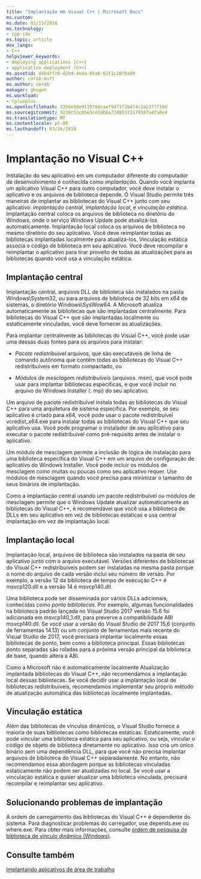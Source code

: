 ```yaml
---
title: "Implantação em Visual C++ | Microsoft Docs"
ms.custom: 
ms.date: 03/13/2018
ms.technology:
- cpp-ide
ms.topic: article
dev_langs:
- C++
helpviewer_keywords:
- deploying applications [C++]
- application deployment [C++]
ms.assetid: d4b4ffc0-d2bd-4e4a-84a6-62f1c26f6a09
author: corob-msft
ms.author: corob
manager: ghogen
ms.workload:
- cplusplus
ms.openlocfilehash: 2356e98e911978dcaef9471f2b474c2a2377716d
ms.sourcegitcommit: 9239c52c05e5cd19b6a72005372179587a47a8e4
ms.translationtype: MT
ms.contentlocale: pt-BR
ms.lasthandoff: 03/16/2018
---
```

# <a name="deployment-in-visual-c"></a>Implantação no Visual C++

Instalação do seu aplicativo em um computador diferente do computador de desenvolvimento é conhecida como *implantação*. Quando você implanta um aplicativo Visual C++ para outro computador, você deve instalar o aplicativo e os arquivos de biblioteca depende. O Visual Studio permite três maneiras de implantar as bibliotecas do Visual C++ junto com seu aplicativo: *implantação central*, *implantação local*, e *vinculação estática*. Implantação central coloca os arquivos de biblioteca no diretório do Windows, onde o serviço Windows Update pode atualizá-los automaticamente. Implantação local coloca os arquivos de biblioteca no mesmo diretório do seu aplicativo. Você deve reimplantar todas as bibliotecas implantadas localmente para atualizá-los. Vinculação estática associa o código de biblioteca em seu aplicativo. Você deve recompilar e reimplantar o aplicativo para tirar proveito de todas as atualizações para as bibliotecas quando você usa a vinculação estática.

## <a name="central-deployment"></a>Implantação central

Implantação central, arquivos DLL de biblioteca são instalados na pasta Windows\System32, ou para arquivos de biblioteca de 32 bits em x64 de sistemas, o diretório Windows\SysWow64. A Microsoft atualiza automaticamente as bibliotecas que são implantadas centralmente. Para bibliotecas do Visual C++ que são implantadas localmente ou estaticamente vinculadas, você deve fornecer as atualizações.

Para implantar centralmente as bibliotecas do Visual C++, você pode usar uma dessas duas fontes para os arquivos para instalar:

- *Pacote redistribuível* arquivos, que são executáveis de linha de comando autônoma que contêm todas as bibliotecas do Visual C++ redistribuíveis em formato compactado, ou

- *Módulos de mesclagem redistribuíveis* (arquivos. msm), que você pode usar para implantar bibliotecas específicas, e que você incluir no arquivo do Windows Installer (. msi) do seu aplicativo.

Um arquivo de pacote redistribuível instala todas as bibliotecas do Visual C++ para uma arquitetura de sistema específica. Por exemplo, se seu aplicativo é criado para x64, você pode usar o pacote redistribuível vcredist_x64.exe para instalar todas as bibliotecas do Visual C++ que seu aplicativo usa. Você pode programar o instalador de seu aplicativo para executar o pacote redistribuível como pré-requisito antes de instalar o aplicativo.

Um módulo de mesclagem permite a inclusão de lógica de instalação para uma biblioteca específica do Visual C++ em um arquivo de configuração de aplicativo do Windows Installer. Você pode incluir os módulos de mesclagem como muitas ou poucas como seu aplicativo requer. Use módulos de mesclagem quando você precisa para minimizar o tamanho de seus binários de implantação.

Como a implantação central usando um pacote redistribuível ou módulos de mesclagem permite que o Windows Update atualizar automaticamente as bibliotecas do Visual C++, é recomendável que você usa a biblioteca de DLLs em seu aplicativo em vez de bibliotecas estáticas e usa central implantação em vez de implantação local.

## <a name="local-deployment"></a>Implantação local

Implantação local, arquivos de biblioteca são instalados na pasta de seu aplicativo junto com o arquivo executável. Versões diferentes de bibliotecas do Visual C++ redistribuíveis podem ser instaladas na mesma pasta porque o nome do arquivo de cada versão inclui seu número de versão. Por exemplo, a versão 12 da biblioteca de tempo de execução C++ é msvcp120.dll e a versão 14 é msvcp140.dll.

Uma biblioteca pode ser disseminada por vários DLLs adicionais, conhecidas como *ponto bibliotecas*. Por exemplo, algumas funcionalidades na biblioteca padrão lançada no Visual Studio 2017 versão 15.6 foi adicionada em msvcp140_1.dll, para preverve a compatibilidade ABI msvcp140.dll. Se você usar a versão do Visual Studio de 2017 15,6 (conjunto de ferramentas 14.13) ou um conjunto de ferramentas mais recente do Visual Studio de 2017, você precisará implantar localmente essas bibliotecas de ponto, bem como a biblioteca principal. Essas bibliotecas ponto separadas são roladas para a próxima versão principal da biblioteca de base, quando altera a ABI.

Como a Microsoft não é automaticamente localmente Atualização implantada bibliotecas do Visual C++, não recomendamos a implantação local dessas bibliotecas. Se você decidir usar a implantação local de bibliotecas redistribuíveis, recomendamos implementar seu próprio método de atualização automática das bibliotecas localmente implantadas.

## <a name="static-linking"></a>Vinculação estática

Além das bibliotecas de vínculos dinâmicos, o Visual Studio fornece a maioria de suas bibliotecas como bibliotecas estáticas. Estaticamente, você pode vincular uma biblioteca estática para seu aplicativo, ou seja, vincular o código de objeto de biblioteca diretamente no aplicativo. Isso cria um único binário sem uma dependência DLL, para que você não precisa implantar arquivos de biblioteca do Visual C++ separadamente. No entanto, não recomendamos essa abordagem porque as bibliotecas vinculadas estaticamente não podem ser atualizadas no local. Se você usar a vinculação estática e quiser atualizar uma biblioteca vinculada, precisará recompilar e reimplantar seu aplicativo.

## <a name="troubleshooting-deployment-issues"></a>Solucionando problemas de implantação

A ordem de carregamento das bibliotecas do Visual C++ é dependente do sistema. Para diagnosticar problemas do carregador, use depends.exe ou where.exe. Para obter mais informações, consulte [ordem de pesquisa de biblioteca de vínculo dinâmico (Windows)](http://msdn.microsoft.com/library/windows/desktop/ms682586.aspx).

## <a name="see-also"></a>Consulte também

[Implantando aplicativos de área de trabalho](../ide/deploying-native-desktop-applications-visual-cpp.md)
